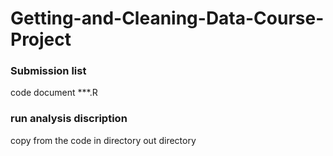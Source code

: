 # Getting-and-Cleaning-Data-Course-Project

### Submission list
code document
***.R

### run analysis discription

copy from the code
in directory
out directory

